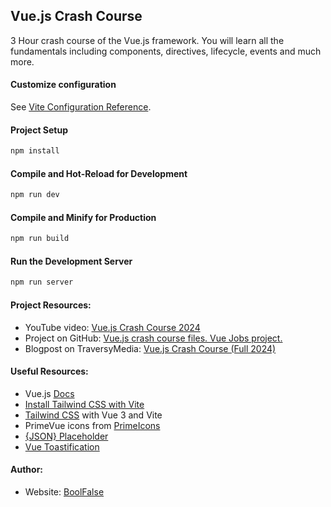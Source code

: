 
## Vue.js Crash Course

3 Hour crash course of the Vue.js framework. You will learn all the fundamentals including components, directives, lifecycle, events and much more.

#### Customize configuration

See [Vite Configuration Reference](https://vite.dev/config/).

#### Project Setup

```sh
npm install
```

#### Compile and Hot-Reload for Development

```sh
npm run dev
```

#### Compile and Minify for Production

```sh
npm run build
```

#### Run the Development Server

```sh
npm run server
```

#### Project Resources:

- YouTube video: [Vue.js Crash Course 2024](https://www.youtube.com/watch?v=VeNfHj6MhgA)
- Project on GitHub: [Vue.js crash course files. Vue Jobs project.](https://github.com/bradtraversy/vue-crash-2024)
- Blogpost on TraversyMedia: [Vue.js Crash Course (Full 2024)](https://www.traversymedia.com/blog/vue-crash-course)


#### Useful Resources:

- Vue.js [Docs](https://vuejs.org/)
- [Install Tailwind CSS with Vite](https://tailwindcss.com/docs/guides/vite)
- [Tailwind CSS](https://v2.tailwindcss.com/docs/guides/vue-3-vite) with Vue 3 and Vite
- PrimeVue icons from [PrimeIcons](https://github.com/primefaces/primeicons?tab=readme-ov-file)
- [{JSON} Placeholder](https://jsonplaceholder.typicode.com/)
- [Vue Toastification](https://vue-toastification.maronato.dev/)


#### Author:

- Website: [BoolFalse](https://boolfalse.com/)
